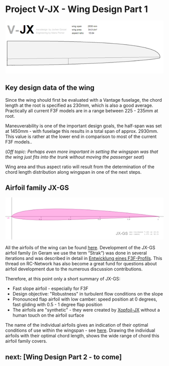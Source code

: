 # Project V-JX - Wing Design Part 1


![V-JX](images/wing_teaser.png "Wing Layout")

## Key design data of the wing 

Since the wing should first be evaluated with a Vantage fuselage, the chord length at the root is specified as 230mm, which is also a good average. Practically all current F3F models are in a range between 225 - 235mm at root.

Maneuverability is one of the important design goals, the half-span was set at 1450mm - with fuselage this results in a total span of approx. 2930mm. This value is rather at the lower end in comparison to most of the current F3F models..

(*Off topic: Perhaps even more important in setting the wingspan was that the wing just fits into the trunk without moving the passenger seat*) 

Wing area and thus aspect ratio will result from the determination of the chord length distribution along wingspan in one of the next steps.

## Airfoil family JX-GS

![JX-GS-15](images/JX-GS-15.png "JX-GS-15")

All the airfoils of the wing can be found [here](https://github.com/jxjo/Airfoils/tree/main/JX-GS). Development of the JX-GS airfoil family (in Geram we use the term “Strak”) was done in several iterations and was described in detail in [Entwicklung eines F3F-Profils]( https://www.rc-network.de/threads/entwicklung-eines-f3f-profils.787618/). This thread on RC-Network has also become a great fund for questions about airfoil development due to the numerous discussion contributions.

Therefore, at this point only a short summary of JX-GS:

-	Fast slope airfoil - especially for F3F
-	Design objective: "Robustness" in turbulent flow conditions on the slope
-	Pronounced flap airfoil with low camber: speed position at 0 degrees, fast gliding with 0.5 - 1 degree flap position
-	The airfoils are "synthetic" - they were created by [Xopfoil-JX](https://github.com/jxjo/Xoptfoil-JX/releases) without a human touch on the airfoil surface

The name of the individual airfoils gives an indication of their optimal conditions of use within the wingspan - see [here](https://github.com/jxjo/Airfoils/blob/main/JX-GS/readme.md). 
Drawing the individual airfoils with their optimal chord length, shows the wide range of chord this airfoil family covers.

## next: [Wing Design Part 2 - to come] <!-- (wing_design_2) -->

